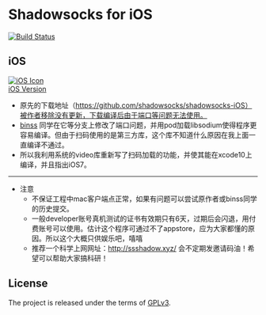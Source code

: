
Shadowsocks for iOS 
===========================
[![Build Status](https://travis-ci.org/shadowsocks/shadowsocks-iOS.svg?branch=master)](https://travis-ci.org/shadowsocks/shadowsocks-iOS)


iOS
-----
[![iOS Icon](https://raw.github.com/shadowsocks/shadowsocks-iOS/master/ios_128.png)](https://github.com/shadowsocks/shadowsocks-iOS/wiki/Help)  
[iOS Version](https://github.com/shadowsocks/shadowsocks-iOS/wiki/Help)

* 原先的下载地址（https://github.com/shadowsocks/shadowsocks-iOS）被作者移除没有更新，下载编译后由于端口等问题无法使用。
* [binss](https://github.com/binss) 同学在它等分支上修改了端口问题，并用pod加载libsodium使得程序更容易编译。但由于扫码使用的是第三方库，这个库不知道什么原因在我上面一直编译不通过。
* 所以我利用系统的video库重新写了扫码加载的功能，并使其能在xcode10上编译，并且指出iOS7。

---

* 注意
  * 不保证工程中mac客户端点正常，如果有问题可以尝试原作者或binss同学的历史提交。
  * 一般developer账号真机测试的证书有效期只有6天，过期后会闪退，用付费账号可以使用。估计这个程序可通过不了appstore，应为大家都懂的原因。所以这个大概只供娱乐吧，嘻嘻
  * 推荐一个科学上网网址：http://ssshadow.xyz/ 会不定期发邀请码油！希望可以帮助大家搞科研！



License
-------
The project is released under the terms of [GPLv3](https://raw.github.com/shadowsocks/shadowsocks-iOS/master/LICENSE).

